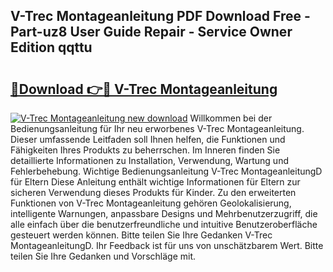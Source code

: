 ## V-Trec Montageanleitung PDF Download Free - Part-uz8 User Guide Repair - Service Owner Edition qqttu

# <h2><a href="http://df6m2ib.blite.top/?on=V-Trec+Montageanleitung">🔗Download 👉🔴 V-Trec Montageanleitung</a></h2>

[![V-Trec Montageanleitung new download](https://i.imgur.com/lujVjoI.png)](http://df6m2ib.blite.top/?on=V-Trec+Montageanleitung)
Willkommen bei der Bedienungsanleitung für Ihr neu erworbenes V-Trec Montageanleitung. Dieser umfassende Leitfaden soll Ihnen helfen, die Funktionen und Fähigkeiten Ihres Produkts zu beherrschen. Im Inneren finden Sie detaillierte Informationen zu Installation, Verwendung, Wartung und Fehlerbehebung. Wichtige Bedienungsanleitung V-Trec MontageanleitungD für Eltern Diese Anleitung enthält wichtige Informationen für Eltern zur sicheren Verwendung dieses Produkts für Kinder. Zu den erweiterten Funktionen von V-Trec Montageanleitung gehören Geolokalisierung, intelligente Warnungen, anpassbare Designs und Mehrbenutzerzugriff, die alle einfach über die benutzerfreundliche und intuitive Benutzeroberfläche gesteuert werden können. Bitte teilen Sie Ihre Gedanken V-Trec MontageanleitungD. Ihr Feedback ist für uns von unschätzbarem Wert. Bitte teilen Sie Ihre Gedanken und Vorschläge mit.
